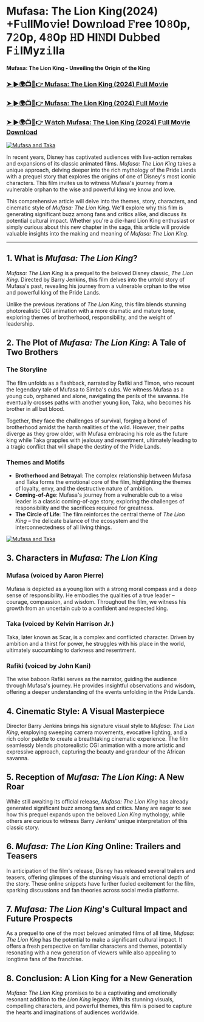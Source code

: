 <h1>Mufasa: The Lion King(2024) +F𝚞llMo𝚟ie! Dow𝚗load 𝙵ree 10𝟾0p, 7𝟸0p, 4𝟾0p 𝙷D HI𝙽DI Du𝚋bed F𝚒lMyz𝚒lla</h1>

<b>Mufasa: The Lion King - Unveiling the Origin of the King</b>

<h3><a href="https://t.co/RqnVTdVti5">➤ ►🌍📺📱👉 Mufasa: The Lion King  (2024) F𝚞ll Mo𝚟ie</a></h3>

<h3><a href="https://t.co/RqnVTdVti5">➤ ►🌍📺📱👉 Mufasa: The Lion King  (2024) F𝚞ll Mo𝚟ie</a></h3>

<h3><a href="https://t.co/RqnVTdVti5">➤ ►🌍📺📱👉 W𝚊tch Mufasa: The Lion King  (2024) F𝚞ll Mo𝚟ie Downl𝚘ad</a></h3>

<a href="https://t.co/RqnVTdVti5"><img src="https://image.tmdb.org/t/p/original/yeODQRVDZvukM7hBMyCtt87ph3B.jpg" alt="Mufasa and Taka"></a>

<p>In recent years, Disney has captivated audiences with live-action remakes and expansions of its classic animated films. <em>Mufasa: The Lion King</em> takes a unique approach, delving deeper into the rich mythology of the Pride Lands with a prequel story that explores the origins of one of Disney's most iconic characters. This film invites us to witness Mufasa's journey from a vulnerable orphan to the wise and powerful king we know and love.</p>

<p>This comprehensive article will delve into the themes, story, characters, and cinematic style of <em>Mufasa: The Lion King</em>. We'll explore why this film is generating significant buzz among fans and critics alike, and discuss its potential cultural impact. Whether you're a die-hard Lion King enthusiast or simply curious about this new chapter in the saga, this article will provide valuable insights into the making and meaning of <em>Mufasa: The Lion King</em>.</p>

<hr>

<h2>1. What is <em>Mufasa: The Lion King</em>?</h2>

<p><em>Mufasa: The Lion King</em> is a prequel to the beloved Disney classic, <em>The Lion King</em>. Directed by Barry Jenkins, this film delves into the untold story of Mufasa's past, revealing his journey from a vulnerable orphan to the wise and powerful king of the Pride Lands.</p>

<p>Unlike the previous iterations of <em>The Lion King</em>, this film blends stunning photorealistic CGI animation with a more dramatic and mature tone, exploring themes of brotherhood, responsibility, and the weight of leadership.</p>

<h2>2. The Plot of <em>Mufasa: The Lion King</em>: A Tale of Two Brothers</h2>

<h3>The Storyline</h3>

<p>The film unfolds as a flashback, narrated by Rafiki and Timon, who recount the legendary tale of Mufasa to Simba's cubs. We witness Mufasa as a young cub, orphaned and alone, navigating the perils of the savanna. He eventually crosses paths with another young lion, Taka, who becomes his brother in all but blood.</p>

<p>Together, they face the challenges of survival, forging a bond of brotherhood amidst the harsh realities of the wild. However, their paths diverge as they grow older, with Mufasa embracing his role as the future king while Taka grapples with jealousy and resentment, ultimately leading to a tragic conflict that will shape the destiny of the Pride Lands.</p>

<h3>Themes and Motifs</h3>

<ul>
  <li><strong>Brotherhood and Betrayal</strong>: The complex relationship between Mufasa and Taka forms the emotional core of the film, highlighting the themes of loyalty, envy, and the destructive nature of ambition.</li>
  <li><strong>Coming-of-Age</strong>: Mufasa's journey from a vulnerable cub to a wise leader is a classic coming-of-age story, exploring the challenges of responsibility and the sacrifices required for greatness.</li>
  <li><strong>The Circle of Life</strong>: The film reinforces the central theme of <em>The Lion King</em> – the delicate balance of the ecosystem and the interconnectedness of all living things.</li>
</ul>

<a href="https://t.co/RqnVTdVti5"><img src="https://image.tmdb.org/t/p/original/yeODQRVDZvukM7hBMyCtt87ph3B.jpg" alt="Mufasa and Taka"></a>

<h2>3. Characters in <em>Mufasa: The Lion King</em></h2>

<h3>Mufasa (voiced by Aaron Pierre)</h3>

<p>Mufasa is depicted as a young lion with a strong moral compass and a deep sense of responsibility. He embodies the qualities of a true leader – courage, compassion, and wisdom. Throughout the film, we witness his growth from an uncertain cub to a confident and respected king.</p>

<h3>Taka (voiced by Kelvin Harrison Jr.)</h3>

<p>Taka, later known as Scar, is a complex and conflicted character. Driven by ambition and a thirst for power, he struggles with his place in the world, ultimately succumbing to darkness and resentment.</p>

<h3>Rafiki (voiced by John Kani)</h3>

<p>The wise baboon Rafiki serves as the narrator, guiding the audience through Mufasa's journey. He provides insightful observations and wisdom, offering a deeper understanding of the events unfolding in the Pride Lands.</p>

<h2>4. Cinematic Style: A Visual Masterpiece</h2>

<p>Director Barry Jenkins brings his signature visual style to <em>Mufasa: The Lion King</em>, employing sweeping camera movements, evocative lighting, and a rich color palette to create a breathtaking cinematic experience. The film seamlessly blends photorealistic CGI animation with a more artistic and expressive approach, capturing the beauty and grandeur of the African savanna.</p>

<h2>5. Reception of <em>Mufasa: The Lion King</em>: A New Roar</h2>

<p>While still awaiting its official release, <em>Mufasa: The Lion King</em> has already generated significant buzz among fans and critics. Many are eager to see how this prequel expands upon the beloved <em>Lion King</em> mythology, while others are curious to witness Barry Jenkins' unique interpretation of this classic story.</p>

<h2>6. <em>Mufasa: The Lion King</em> Online: Trailers and Teasers</h2>

<p>In anticipation of the film's release, Disney has released several trailers and teasers, offering glimpses of the stunning visuals and emotional depth of the story. These online snippets have further fueled excitement for the film, sparking discussions and fan theories across social media platforms.</p>

<h2>7. <em>Mufasa: The Lion King</em>'s Cultural Impact and Future Prospects</h2>

<p>As a prequel to one of the most beloved animated films of all time, <em>Mufasa: The Lion King</em> has the potential to make a significant cultural impact. It offers a fresh perspective on familiar characters and themes, potentially resonating with a new generation of viewers while also appealing to longtime fans of the franchise.</p>

<h2>8. Conclusion: A Lion King for a New Generation</h2>

<p><em>Mufasa: The Lion King</em> promises to be a captivating and emotionally resonant addition to the <em>Lion King</em> legacy. With its stunning visuals, compelling characters, and powerful themes, this film is poised to capture the hearts and imaginations of audiences worldwide.</p>
